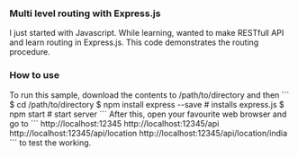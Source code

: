 <h3> Multi level routing with Express.js </h3> 

I just started with Javascript. While learning, wanted to make RESTfull API and learn routing in Express.js.
This code demonstrates the routing procedure.

<h3> How to use </h3>
To run this sample, download the contents to /path/to/directory and then
```
$ cd /path/to/directory
$ npm install express --save    # installs express.js
$ npm start                     # start server
```
After this, open your favourite web browser and go to
```
http://localhost:12345
http://localhost:12345/api
http://localhost:12345/api/location
http://localhost:12345/api/location/india
```
to test the working.

